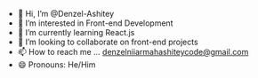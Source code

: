 - 👋 Hi, I’m @Denzel-Ashitey
- 👀 I’m interested in Front-end Development
- 🌱 I’m currently learning React.js
- 💞️ I’m looking to collaborate on front-end projects
- 📫 How to reach me ... denzelniiarmahashiteycode@gmail.com
- 😄 Pronouns: He/Him

<!---
Denny-Ashitey/Denny-Ashitey is a ✨ special ✨ repository because its `README.md` (this file) appears on your GitHub profile.
You can click the Preview link to take a look at your changes.
--->
